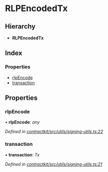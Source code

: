 # RLPEncodedTx

## Hierarchy

* **RLPEncodedTx**

## Index

### Properties

* [rlpEncode]()
* [transaction]()

## Properties

### rlpEncode

• **rlpEncode**: _any_

_Defined in_ [_contractkit/src/utils/signing-utils.ts:22_](https://github.com/celo-org/celo-monorepo/blob/master/packages/contractkit/src/utils/signing-utils.ts#L22)

### transaction

• **transaction**: _Tx_

_Defined in_ [_contractkit/src/utils/signing-utils.ts:21_](https://github.com/celo-org/celo-monorepo/blob/master/packages/contractkit/src/utils/signing-utils.ts#L21)

